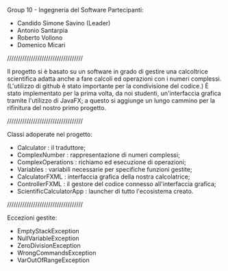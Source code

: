 Group 10 - Ingegneria del Software
Partecipanti: 
   - Candido Simone Savino (Leader)
   - Antonio Santarpia
   - Roberto Vollono
   - Domenico Micari

///////////////////////////////////

Il progetto si è basato su un software in grado di gestire una calcoltrice scientifica
adatta anche a fare calcoli ed operazioni con i numeri complessi.
(L'utilizzo di github è stato importante per la condivisione del codice.)
È stato implementato per la prima volta, da noi studenti, un'interfaccia grafica tramite l'utilizzo di JavaFX;
a questo si aggiunge un lungo cammino per la rifinitura del nostro primo progetto.

///////////////////////////////////

Classi adoperate nel progetto:
* Calculator : il traduttore;
* ComplexNumber : rappresentazione di numeri complessi;
* ComplexOperations : richiamo ed esecuzione di operazioni;
* Variables : variabili necessarie per specifiche funzioni gestite;
* CalculatorFXML : interfaccia grafica della nostra calcolatrice;
* ControllerFXML : il gestore del codice connesso all'interfaccia grafica;
* ScientificCalculatorApp : launcher di tutto l'ecosistema creato.
  
///////////////////////////////////

Eccezioni gestite:
* EmptyStackException
* NullVariableException
* ZeroDivisionException
* WrongCommandsException
* VarOutOfRangeException

 

